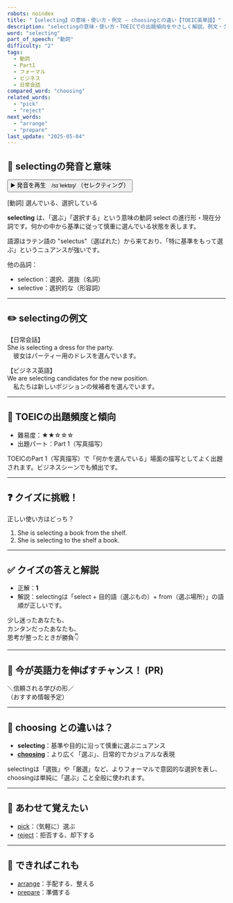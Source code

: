 ```yaml
---
robots: noindex
title: "【selecting】の意味・使い方・例文 ― choosingとの違い【TOEIC英単語】"
description: "selectingの意味・使い方・TOEICでの出題傾向をやさしく解説。例文・クイズ付きでchoosingとの違いもわかりやすく学べます。"
word: "selecting"
part_of_speech: "動詞"
difficulty: "2"
tags:
  - 動詞
  - Part1
  - フォーマル
  - ビジネス
  - 日常会話
compared_word: "choosing"
related_words:
  - "pick"
  - "reject"
next_words:
  - "arrange"
  - "prepare"
last_update: "2025-05-04"
---
```


## 🔰 selectingの発音と意味

<button class="play-audio" onclick="playTTS('selecting')">
  <span class="play-audio-main">
    ▶️ 発音を再生　/sɪˈlektɪŋ/
  </span>
  <span class="play-audio-sub">
    （セレクティング）
  </span>
</button>

[動詞] 選んでいる、選択している

**selecting** は、「選ぶ」「選択する」という意味の動詞 select の進行形・現在分詞です。何かの中から基準に従って慎重に選んでいる状態を表します。

語源はラテン語の "selectus"（選ばれた）から来ており、「特に基準をもって選ぶ」というニュアンスが強いです。

他の品詞：  
- selection：選択、選抜（名詞）
- selective：選択的な（形容詞）

---

## ✏️ selectingの例文

【日常会話】  
She is selecting a dress for the party.  
　彼女はパーティー用のドレスを選んでいます。

【ビジネス英語】  
We are selecting candidates for the new position.  
　私たちは新しいポジションの候補者を選んでいます。

---

## 🎯 TOEICの出題頻度と傾向

- 難易度：★★☆☆☆
- 出題パート：Part 1（写真描写）

TOEICのPart 1（写真描写）で「何かを選んでいる」場面の描写としてよく出題されます。ビジネスシーンでも頻出です。

---

## ❓ クイズに挑戦！

正しい使い方はどっち？

1. She is selecting a book from the shelf.  
2. She is selecting to the shelf a book.

---

## ✅ クイズの答えと解説

- 正解：**1**
- 解説：selectingは「select + 目的語（選ぶもの）+ from（選ぶ場所）」の語順が正しいです。

少し迷ったあなたも、  
カンタンだったあなたも、  
思考が整ったときが勝負👇️

---

## 🚀 今が英語力を伸ばすチャンス！ (PR)

<div class="info-center">
＼信頼される学びの形／<br>  
（おすすめ情報予定）
</div>

---

## 🤔  choosing との違いは？

- **selecting**：基準や目的に沿って慎重に選ぶニュアンス
- **[choosing](/word/choosing/)**：より広く「選ぶ」、日常的でカジュアルな表現

selectingは「選抜」や「厳選」など、よりフォーマルで意図的な選択を表し、choosingは単純に「選ぶ」こと全般に使われます。

---

## 🧩 あわせて覚えたい

- [pick](/word/pick/)：（気軽に）選ぶ
- [reject](/word/reject/)：拒否する、却下する

---

## 📖 できればこれも

- [arrange](/word/arrange/)：手配する、整える
- [prepare](/word/prepare/)：準備する

<!-- cvid: aid33_bid44 -->

